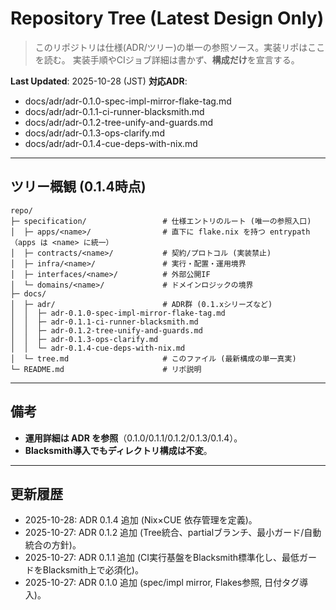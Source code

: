 # Repository Tree (Latest Design Only)

> このリポジトリは仕様(ADR/ツリー)の単一の参照ソース。実装リポはここを読む。
> 実装手順やCIジョブ詳細は書かず、**構成だけ**を宣言する。

**Last Updated**: 2025-10-28 (JST)
**対応ADR**:
- docs/adr/adr-0.1.0-spec-impl-mirror-flake-tag.md
- docs/adr/adr-0.1.1-ci-runner-blacksmith.md
- docs/adr/adr-0.1.2-tree-unify-and-guards.md
- docs/adr/adr-0.1.3-ops-clarify.md
- docs/adr/adr-0.1.4-cue-deps-with-nix.md

---

## ツリー概観 (0.1.4時点)

```text
repo/
├─ specification/                 # 仕様エントリのルート (唯一の参照入口)
│  ├─ apps/<name>/                # 直下に flake.nix を持つ entrypath（apps は <name> に統一）
│  ├─ contracts/<name>/           # 契約/プロトコル (実装禁止)
│  ├─ infra/<name>/               # 実行・配置・運用境界
│  ├─ interfaces/<name>/          # 外部公開IF
│  └─ domains/<name>/             # ドメインロジックの境界
├─ docs/
│  ├─ adr/                        # ADR群 (0.1.xシリーズなど)
│  │  ├─ adr-0.1.0-spec-impl-mirror-flake-tag.md
│  │  ├─ adr-0.1.1-ci-runner-blacksmith.md
│  │  ├─ adr-0.1.2-tree-unify-and-guards.md
│  │  ├─ adr-0.1.3-ops-clarify.md
│  │  └─ adr-0.1.4-cue-deps-with-nix.md
│  └─ tree.md                     # このファイル (最新構成の単一真実)
└─ README.md                      # リポ説明
```

---

## 備考
- **運用詳細は ADR を参照**（0.1.0/0.1.1/0.1.2/0.1.3/0.1.4）。
- **Blacksmith導入でもディレクトリ構成は不変**。

---

## 更新履歴
- 2025-10-28: ADR 0.1.4 追加 (Nix×CUE 依存管理を定義)。
- 2025-10-27: ADR 0.1.2 追加 (Tree統合、partialブランチ、最小ガード/自動統合の方針)。
- 2025-10-27: ADR 0.1.1 追加 (CI実行基盤をBlacksmith標準化し、最低ガードをBlacksmith上で必須化)。
- 2025-10-27: ADR 0.1.0 追加 (spec/impl mirror, Flakes参照, 日付タグ導入)。
